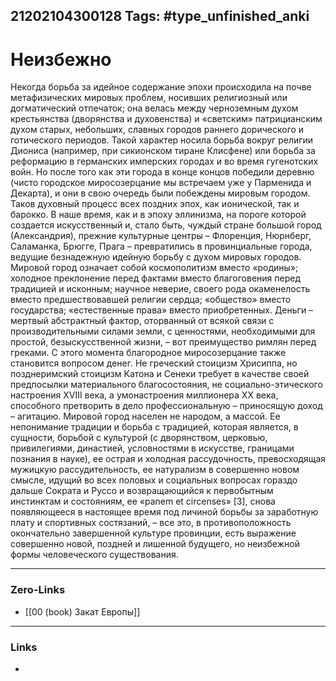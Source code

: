 21202104300128
Tags: #type_unfinished_anki
---
# Неизбежно

Некогда борьба за идейное содержание эпохи происходила на почве метафизических мировых проблем, носивших религиозный или догматический отпечаток; она велась между черноземным духом крестьянства (дворянства и духовенства) и «светским» патрицианским духом старых, небольших, славных городов раннего дорического и готического периодов. Такой характер носила борьба вокруг религии Диониса (например, при сикионском тиране Клисфене) или борьба за реформацию в германских имперских городах и во время гугенотских войн. Но после того как эти города в конце концов победили деревню (чисто городское миросозерцание мы встречаем уже у Парменида и Декарта), и они в свою очередь были побеждены мировым городом. Таков духовный процесс всех поздних эпох, как ионической, так и барокко. В наше время, как и в эпоху эллинизма, на пороге которой создается искусственный и, стало быть, чуждый стране большой город (Александрия), прежние культурные центры – Флоренция, Нюрнберг, Саламанка, Брюгге, Прага – превратились в провинциальные города, ведущие безнадежную идейную борьбу с духом мировых городов. Мировой город означает собой космополитизм вместо «родины»; холодное преклонение перед фактами вместо благоговения перед традицией и исконным; научное неверие, своего рода окаменелость вместо предшествовавшей религии сердца; «общество» вместо государства; «естественные права» вместо приобретенных. Деньги – мертвый абстрактный фактор, оторванный от всякой связи с производительными силами земли, с ценностями, необходимыми для простой, безыскусственной жизни, – вот преимущество римлян перед греками. С этого момента благородное миросозерцание также становится вопросом денег. Не греческий стоицизм Хрисиппа, но позднеримский стоицизм Катона и Сенеки требует в качестве своей предпосылки материального благосостояния, не социально-этического настроения XVIII века, а умонастроения миллионера XX века, способного претворить в дело профессиональную – приносящую доход – агитацию. Мировой город населен не народом, а массой. Ее непонимание традиции и борьба с традицией, которая является, в сущности, борьбой с культурой (с дворянством, церковью, привилегиями, династией, условностями в искусстве, границами познания в науке), ее острая и холодная рассудочность, превосходящая мужицкую рассудительность, ее натурализм в совершенно новом смысле, идущий во всех половых и социальных вопросах гораздо дальше Сократа и Руссо и возвращающийся к первобытным инстинктам и состояниям, ее «panem et circenses» [3], снова появляющееся в настоящее время под личиной борьбы за заработную плату и спортивных состязаний, – все это, в противоположность окончательно завершенной культуре провинции, есть выражение совершенно новой, поздней и лишенной будущего, но неизбежной формы человеческого существования.

---
### Zero-Links
- [[00 (book) Закат Европы]]
---
### Links
-